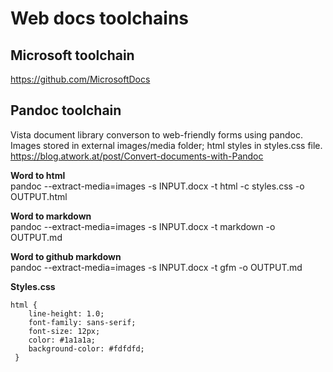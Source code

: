 # Web docs toolchains


## Microsoft toolchain
https://github.com/MicrosoftDocs



## Pandoc toolchain
Vista document library converson to web-friendly forms using pandoc.  
Images stored in external images/media folder; html styles in styles.css file.  
https://blog.atwork.at/post/Convert-documents-with-Pandoc

__Word to html__  
pandoc --extract-media=images -s INPUT.docx -t html -c styles.css -o OUTPUT.html

__Word to markdown__  
pandoc --extract-media=images -s INPUT.docx -t markdown -o OUTPUT.md

__Word to github markdown__  
pandoc --extract-media=images -s INPUT.docx -t gfm -o OUTPUT.md

__Styles.css__   
```
html {
    line-height: 1.0;
    font-family: sans-serif;
    font-size: 12px;
    color: #1a1a1a;
    background-color: #fdfdfd;
 }
```

